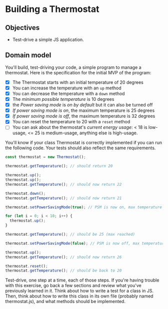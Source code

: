 # Building a Thermostat

## Objectives

- Test-drive a simple JS application.

## Domain model

You'll build, test-driving your code, a simple program to manage a thermostat. Here is the specification for the initial MVP of the program:

- [x] The Thermostat starts with an initial temperature of 20 degrees
- [x] You can increase the temperature with an `up` method
- [x] You can decrease the temperature with a `down` method
- [x] The _minimum possible temperature_ is 10 degrees
- [x] the _Power saving mode_ is _on by default_ but it can also be turned off
- [x] _If power saving mode is on_, the maximum temperature is 25 degrees
- [x] _If power saving mode is off_, the maximum temperature is 32 degrees
- [x] You can reset the temperature to 20 with a `reset` method
- [ ] You can ask about the thermostat's _current energy usage_: < 18 is low-usage, <= 25 is medium-usage, anything else is high-usage.

You'll know if your class Thermostat is correctly implemented if you can run the following code. Your tests should also reflect the same requirements.

```javascript
const thermostat = new Thermostat();

thermostat.getTemperature(); // should return 20

thermostat.up();
thermostat.up();
thermostat.getTemperature(); // should now return 22

thermostat.down();
thermostat.getTemperature(); // should now return 21

thermostat.setPowerSavingMode(true); // PSM is now on, max temperature is 25

for (let i = 0; i < 10; i++) {
  thermostat.up();
}

thermostat.getTemperature(); // should be 25 (max reached)

thermostat.setPowerSavingMode(false); // PSM is now off, max temperature is no more 25

thermostat.up();
thermostat.getTemperature(); // should now return 26

thermostat.reset();
thermostat.getTemperature(); // should be back to 20
```

Test-drive, one step at a time, each of those steps. If you're having trouble with this exercise, go back a few sections and review what you've previously learned in it. Think about how to write a test for a class in JS. Then, think about how to write this class in its own file (probably named thermostat.js), and what methods should be implemented.
